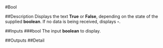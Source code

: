 #Bool

##Description
Displays the text **True** or **False**, depending on the state of the supplied **boolean**. If no data is being received, displays **-**.

##Inputs
###bool
The input **boolean** to display.

##Outputs
##Detail

